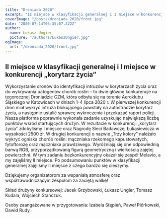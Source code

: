 ```yaml
---
title: "Droniada 2020"
excerpt: "II miejsce w klasyfikacji generalnej i I miejsce w konkurencji „korytarz życia”"
coverImage: "/posts/droniada_2020/front.jpg"
date: "2020-07-14T05:35:07.322Z"
author:
  name: Łukasz Ungier
  picture: "/authors/LukaszUngier.jpg"
ogImage:
  url: "/droniada_2020/front.jpg"
---
```


## II miejsce w klasyfikacji generalnej i I miejsce w konkurencji „korytarz życia”

Wykorzystanie dronów do identyfikacji intruzów w korytarzach życia oraz do wykrywania patogenów chorób roślin – to dwie główne konkurencje na tegorocznej Droniadzie GZM, która odbyła się na terenie Aeroklubu Śląskiego w Katowicach w dniach 1-4 lipca 2020 r. W pierwszej konkurencji dron miał wykryć intruza blokującego powstały na autostradzie korytarz życia, a następnie ustalić sprawcę wykroczenia i przekazać raport policji. Nasza platforma poprawnie wykonała zadanie uzyskując największą liczbę punktów wśród startujących drużyn. W rezultacie w konkurencji „korytarz życia” zdobyliśmy I miejsce oraz Nagrodę Sieci Badawczej Łukasiewicza w wysokości 2500 zł. W drugiej konkurencji o nazwie „Trzy kolory” należało wykryć ogniska chorób roślin: mączniaka rzekomego kapustowatych, fytoftorozę oraz mączniaka prawdziwego. Wyróżniają się one odpowiednią barwą RGB, przyporządkowaną figurą geometryczną i wielkością zajętej powierzchni. W tym zadaniu bezkonkurencyjny okazał się zespół Melavio, a my zajęliśmy II miejsce. Po podsumowaniu punktów w klasyfikacji generalnej zajęliśmy II miejsce z czego  bardzo się cieszymy. 

Dziękujemy organizatorom za wspaniałą atmosferę oraz współzawodniczącym zespołom za zaciętą walkę!

Skład drużyny konkursowej: Jacek Grzybowski, Łukasz Ungier, Tomasz Kudala, Wojciech Stańczuk. 

Osoby zaangażowane w przygotowania: Izabela Stępień, Paweł Piórkowski, Dawid Rudy.
